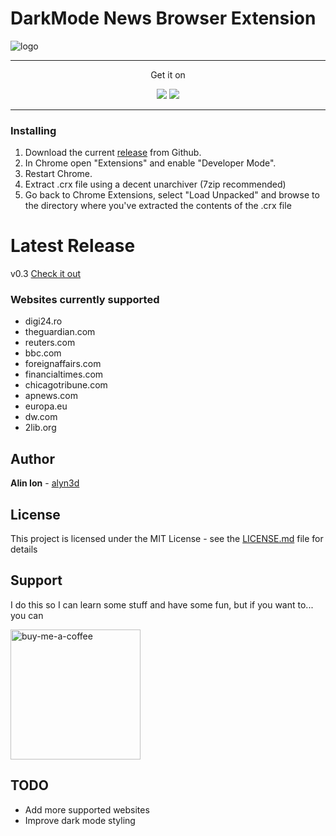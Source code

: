 # DarkMode News Browser Extension
![logo](https://repository-images.githubusercontent.com/356982666/54a94600-a0b0-11eb-9628-79fb453ceaf1)

***
<p align='center'>Get it on</p>
<p align='center'>
<a href="https://addons.mozilla.org/en-US/firefox/addon/darkmode-news/" target="_blank"><img src="https://user-images.githubusercontent.com/11836158/115163309-1bbda100-a0b1-11eb-8933-daefd6e473c2.png"></a>
<a href="https://microsoftedge.microsoft.com/addons/detail/darkmode-news/nklpjlpckfmbbnhlcbnaabohecjgjnjd" target="_blank"><img src="https://user-images.githubusercontent.com/11836158/115280163-49a5f280-a150-11eb-8969-ac5133e9cf13.png"></a>



</p>

***

### Installing

1. Download the current [release](https://github.com/alyn3d/darkmode-news/releases) from Github.
2. In Chrome open "Extensions" and enable "Developer Mode".
3. Restart Chrome.
4. Extract .crx file using a decent unarchiver (7zip recommended)
5. Go back to Chrome Extensions, select "Load Unpacked" and browse to the directory where you've extracted the contents of the .crx file

# Latest Release

v0.3
[Check it out](https://github.com/alyn3d/darkmode-news/releases)

### Websites currently supported

- digi24.ro
- theguardian.com
- reuters.com
- bbc.com
- foreignaffairs.com
- financialtimes.com
- chicagotribune.com
- apnews.com
- europa.eu
- dw.com
- 2lib.org

## Author
**Alin Ion** - [alyn3d](https://github.com/alyn3d)

## License

This project is licensed under the MIT License - see the [LICENSE.md](LICENSE.md) file for details

## Support
I do this so I can learn some stuff and have some fun, but if you want to... you can
<p><a href="https://www.buymeacoffee.com/alyn3d"><img width="208" alt="buy-me-a-coffee" src="https://user-images.githubusercontent.com/11836158/115165880-c7b6ba80-a0b8-11eb-9b86-a65810c9969c.png"></a><p>


## TODO

* Add more supported websites 
* Improve dark mode styling
